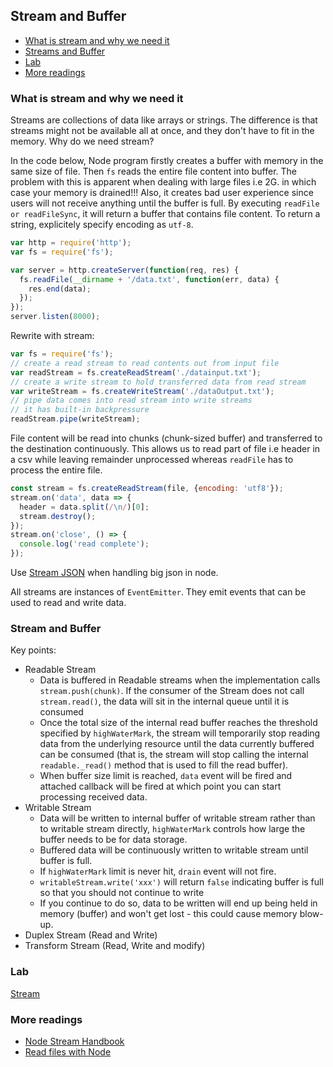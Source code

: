 ## Stream and Buffer

- [What is stream and why we need it](#what-is-stream-why-we-need-it)
- [Streams and Buffer](#stream-and-buffer)
- [Lab](#lab)
- [More readings](#more-readings)

### What is stream and why we need it

Streams are collections of data like arrays or strings. The difference is that streams might not be available all at once, and they don't have to fit in the memory.
Why do we need stream?

In the code below, Node program firstly creates a buffer with memory in the same size of file. Then `fs` reads the entire file content into buffer. The problem with this is apparent when dealing with large files i.e 2G. in which case your memory is drained!!! Also, it creates bad user experience since users will not receive anything until the buffer is full. By executing `readFile or readFileSync`, it will return a buffer that contains file content. To return a string, explicitely specify encoding as `utf-8`.

```js
var http = require('http');
var fs = require('fs');

var server = http.createServer(function(req, res) {
  fs.readFile(__dirname + '/data.txt', function(err, data) {
    res.end(data);
  });
});
server.listen(8000);
```

Rewrite with stream:

```js
var fs = require('fs');
// create a read stream to read contents out from input file
var readStream = fs.createReadStream('./datainput.txt');
// create a write stream to hold transferred data from read stream
var writeStream = fs.createWriteStream('./dataOutput.txt');
// pipe data comes into read stream into write streams
// it has built-in backpressure
readStream.pipe(writeStream);
```

File content will be read into chunks (chunk-sized buffer) and transferred to the destination continuously. This allows us to read part of file i.e header in a csv while leaving remainder unprocessed whereas `readFile` has to process the entire file.

```js
const stream = fs.createReadStream(file, {encoding: 'utf8'});
stream.on('data', data => {
  header = data.split(/\n/)[0];
  stream.destroy();
});
stream.on('close', () => {
  console.log('read complete');
});
```

Use [Stream JSON](https://www.npmjs.com/package/stream-json) when handling big json in node.

All streams are instances of `EventEmitter`. They emit events that can be used to read and write data.

### Stream and Buffer

Key points:

- Readable Stream
  - Data is buffered in Readable streams when the implementation calls `stream.push(chunk)`. If the consumer of the Stream does not call `stream.read()`, the data will sit in the internal queue until it is consumed
  - Once the total size of the internal read buffer reaches the threshold specified by `highWaterMark`, the stream will temporarily stop reading data from the underlying resource until the data currently buffered can be consumed (that is, the stream will stop calling the internal `readable._read()` method that is used to fill the read buffer).
  - When buffer size limit is reached, `data` event will be fired and attached callback will be fired at which point you can start processing received data.
- Writable Stream
  - Data will be written to internal buffer of writable stream rather than to writable stream directly, `highWaterMark` controls how large the buffer needs to be for data storage.
  - Buffered data will be continuously written to writable stream until buffer is full.
  - If `highWaterMark` limit is never hit, `drain` event will not fire.
  - `writableStream.write('xxx')` will return `false` indicating buffer is full so that you should not continue to write
  - If you continue to do so, data to be written will end up being held in memory (buffer) and won't get lost - this could cause memory blow-up.
- Duplex Stream (Read and Write)
- Transform Stream (Read, Write and modify)

### Lab
[Stream](https://github.com/DavidHe1127/lab/tree/master/node/stream)

### More readings

- [Node Stream Handbook](https://github.com/substack/stream-handbook)
- [Read files with Node](http://stackabuse.com/read-files-with-node-js/)
